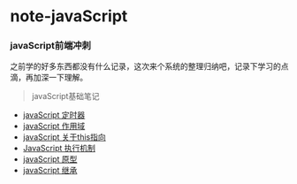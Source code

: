 # note-javaScript
### javaScript前端冲刺<br>

之前学的好多东西都没有什么记录，这次来个系统的整理归纳吧，记录下学习的点滴，再加深一下理解。

> javaScript基础笔记<br>

* [javaScript 定时器](https://github.com/MrWeilian/note-javaScript/issues/1)<br>
* [javaScript 作用域](https://github.com/MrWeilian/note-javaScript/issues/2)<br>
* [javaScript 关于this指向](https://github.com/MrWeilian/note-javaScript/issues/3)<br>
* [JavaScript 执行机制](https://github.com/MrWeilian/note-javaScript/issues/4)<br>
* [javaScript 原型](https://github.com/MrWeilian/note-javaScript/issues/5)<br>
* [javaScript 继承](https://github.com/MrWeilian/note-javaScript/issues/6)<br>
